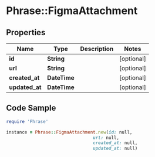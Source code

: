 # Phrase::FigmaAttachment

## Properties

Name | Type | Description | Notes
------------ | ------------- | ------------- | -------------
**id** | **String** |  | [optional] 
**url** | **String** |  | [optional] 
**created_at** | **DateTime** |  | [optional] 
**updated_at** | **DateTime** |  | [optional] 

## Code Sample

```ruby
require 'Phrase'

instance = Phrase::FigmaAttachment.new(id: null,
                                 url: null,
                                 created_at: null,
                                 updated_at: null)
```


